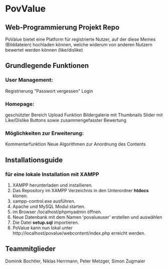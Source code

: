 # PovValue
## Web-Programmierung Projekt Repo
PoValue bietet eine Platform für registrierte Nutzer, auf der diese Memes (Bilddateien) hochladen können, welche widerum von anderen Nutzern bewertet werden können (like/dislike)

## Grundlegende Funktionen
### User Management: 
  Registrierung
  "Passwort vergessen" 
  Login
### Homepage:
  geschützter Bereich
  Upload Funktion
  Bildergalerie mit Thumbnails
  Slider mit Like/Dislike Buttons sowie zusammengefasster Bewertung
### Möglichkeiten zur Erweiterung:
  Kommentarfunktion
  Neue Algorithmen zur Anordnung des Contents
  
  
## Installationsguide
### für eine lokale Installation mit XAMPP
1. XAMPP herunterladen und installieren.
2. Das Repository im XAMPP Verzeichnis in den Unterordner **htdocs** klonen.
3. xampp-control.exe ausführen.
4. Apache und MySQL Modul starten.
5. im Browser /localhost/phpmyadmin öffnen.
6. Neue Datenbank mit dem Namen 'povalueuser' erstellen und auswählen
7. Die Datei **setup.sql** importieren.
8. PoValue kann nun lokal unter http://localhost/povalue/webcontent/index.php erreicht werden.

## Teammitglieder
Dominik Bochtler, Niklas Herrmann, Peter Metzger, Simon Zugmaier
